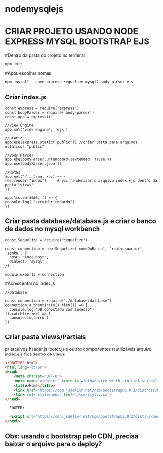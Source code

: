# nodemysqlejs

# CRIAR PROJETO USANDO NODE EXPRESS MYSQL BOOTSTRAP EJS

#Dentro da pasta do projeto no terminal
```
npm init
 ``` 
#Após escolher nomes
```
npm install --save express sequelize mysql2 body-parser ejs
```

## Criar index.js
```
const express = require('express')
const bodyParser = require('body-parser')
const app = express()

//View Engine
app.set('view engine', 'ejs')

//Static
app.use(express.static('public')) //criar pasta para arquivos estáticos "public"

//Body Parser
app.use(bodyParser.urlencoded({extended: false}))
app.use(bodyParser.json())

//Rotas
app.get('/', (req, res) => {
res.render("index")     # vai renderizar o arquivo index.ejs dentro da pasta "views"
})

app.listen(8080, () => {
console.log( "servidor rodando")
})
```

## Criar pasta database/database.js e criar o banco de dados no mysql workbench

```
const Sequelize = require("sequelize")

const connection = new Sequelize('nomeDoBanco', 'root<usuário>', 'senha', {
  host: 'localhost',
  dialect: 'mysql'
})

module.exports = connection

```
#Acrescentar no index.js
```
//Database

const connection = require("./database/database")
connection.authenticate().then(() => {
  console.log("DB conectado com sucesso")
}).catch((error) => {
  console.log(error)
})
```
## Criar pasta Views/Partials
p/ arquivos header.js footer.js e outros componentes reutilizáveis
arquivo index.ejs fica dentro de views
```html
<!DOCTYPE html>
<html lang='pt-br'>
<head>
    <meta charset='UTF-8'>
    <meta name='viewport' content='width=device-width, initial-scale=1.0'>
    <title>Home</title>
    <link href="https://cdn.jsdelivr.net/npm/bootstrap@5.0.2/dist/css/bootstrap.min.css" rel="stylesheet" integrity="sha384-EVSTQN3/azprG1Anm3QDgpJLIm9Nao0Yz1ztcQTwFspd3yD65VohhpuuCOmLASjC" crossorigin="anonymous">
    <link rel="stylesheet" href="/css/style.css">
</head>

  FOOTER:

  <script src="https://cdn.jsdelivr.net/npm/bootstrap@5.0.2/dist/js/bootstrap.bundle.min.js" integrity="sha384-MrcW6ZMFYlzcLA8Nl+NtUVF0sA7MsXsP1UyJoMp4YLEuNSfAP+JcXn/tWtIaxVXM" crossorigin="anonymous"></script>
</html>
```
## Obs: usando o bootstrap pelo CDN, precisa baixar o arquivo para o deploy?

